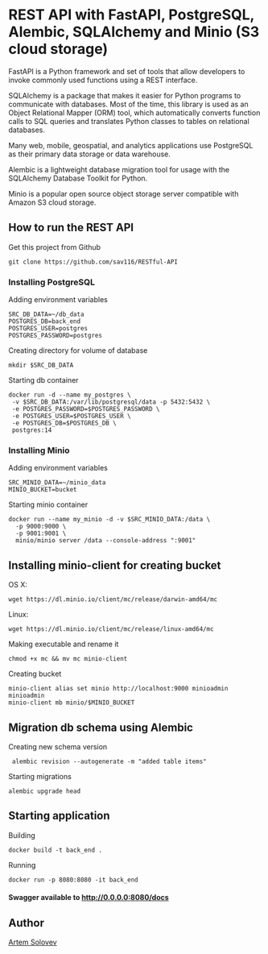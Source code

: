 # REST API with FastAPI, PostgreSQL, Alembic, SQLAlchemy and Minio (S3 cloud storage)

FastAPI is a Python framework and set of tools that allow developers to invoke commonly used functions using a REST interface. 

SQLAlchemy is a package that makes it easier for Python programs to communicate with databases. Most of the time, this library is used as an Object Relational Mapper (ORM) tool, which automatically converts function calls to SQL queries and translates Python classes to tables on relational databases.

Many web, mobile, geospatial, and analytics applications use PostgreSQL as their primary data storage or data warehouse.

Alembic is a lightweight database migration tool for usage with the SQLAlchemy Database Toolkit for Python.

Minio is a popular open source object storage server compatible with Amazon S3 cloud storage.

## How to run the REST API
Get this project from Github
``` 
git clone https://github.com/sav116/RESTful-API
```

### Installing PostgreSQL
Adding environment variables
```
SRC_DB_DATA=~/db_data
POSTGRES_DB=back_end
POSTGRES_USER=postgres
POSTGRES_PASSWORD=postgres
```

Creating directory for volume of database
```
mkdir $SRC_DB_DATA
```

Starting db container
```
docker run -d --name my_postgres \
 -v $SRC_DB_DATA:/var/lib/postgresql/data -p 5432:5432 \
 -e POSTGRES_PASSWORD=$POSTGRES_PASSWORD \
 -e POSTGRES_USER=$POSTGRES_USER \
 -e POSTGRES_DB=$POSTGRES_DB \
 postgres:14
```

### Installing Minio
Adding environment variables
```
SRC_MINIO_DATA=~/minio_data
MINIO_BUCKET=bucket
```

Starting minio container
```
docker run --name my_minio -d -v $SRC_MINIO_DATA:/data \
  -p 9000:9000 \
  -p 9001:9001 \
  minio/minio server /data --console-address ":9001"
```

## Installing minio-client for creating bucket
OS X:
```
wget https://dl.minio.io/client/mc/release/darwin-amd64/mc
```

Linux:
```
wget https://dl.minio.io/client/mc/release/linux-amd64/mc
```

Making executable and rename it 
```
chmod +x mc && mv mc minio-client
```

Creating bucket
```
minio-client alias set minio http://localhost:9000 minioadmin minioadmin
minio-client mb minio/$MINIO_BUCKET
``` 

## Migration db schema using Alembic

Creating new schema version
```
 alembic revision --autogenerate -m "added table items"
```

Starting migrations
```
alembic upgrade head
```

## Starting application

Building
```
docker build -t back_end .
```

Running
```
docker run -p 8080:8080 -it back_end
```

#### Swagger available to http://0.0.0.0:8080/docs

## Author 
[Artem Solovev](https://github.com/sav116)


